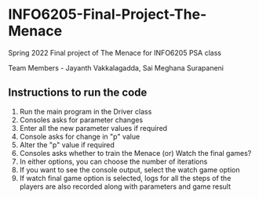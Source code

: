 # INFO6205-Final-Project-The-Menace
Spring 2022 Final project of The Menace for INFO6205 PSA class

Team Members - Jayanth Vakkalagadda, Sai Meghana Surapaneni

## Instructions to run the code

1) Run the main program in the Driver class
2) Consoles asks for parameter changes
3) Enter all the new parameter values if required
4) Console asks for change in "p" value
5) Alter the "p" value if required
6) Consoles asks whether to train the Menace (or) Watch the final games?
7) In either options, you can choose the number of iterations
8) If you want to see the console output, select the watch game option
9) If watch final game option is selected, logs for all the steps of the players are also recorded along with parameters and game result
